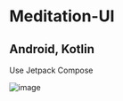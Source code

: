 # Meditation-UI
## Android, Kotlin

Use Jetpack Compose

![image](https://github.com/hoductrihcmut123/Meditation-UI/assets/76983358/54d104b5-bd56-4779-979c-8a99411e304a)

